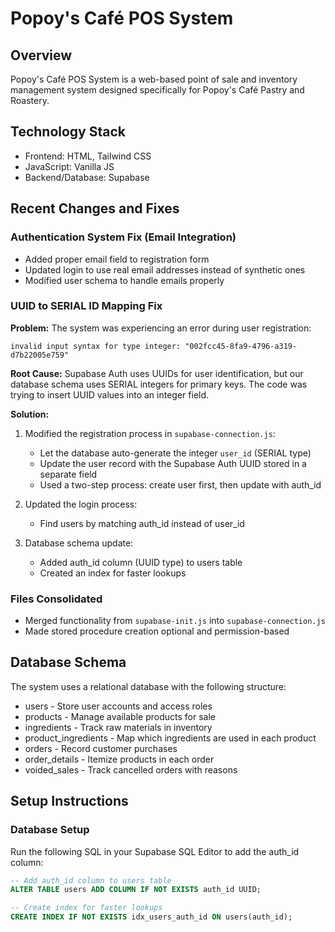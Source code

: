 # Popoy's Café POS System

## Overview
Popoy's Café POS System is a web-based point of sale and inventory management system designed specifically for Popoy's Café Pastry and Roastery.

## Technology Stack
- Frontend: HTML, Tailwind CSS
- JavaScript: Vanilla JS
- Backend/Database: Supabase

## Recent Changes and Fixes

### Authentication System Fix (Email Integration)
- Added proper email field to registration form
- Updated login to use real email addresses instead of synthetic ones
- Modified user schema to handle emails properly

### UUID to SERIAL ID Mapping Fix
**Problem:** The system was experiencing an error during user registration:
```
invalid input syntax for type integer: "002fcc45-8fa9-4796-a319-d7b22005e759"
```

**Root Cause:** Supabase Auth uses UUIDs for user identification, but our database schema uses SERIAL integers for primary keys. The code was trying to insert UUID values into an integer field.

**Solution:**
1. Modified the registration process in `supabase-connection.js`:
   - Let the database auto-generate the integer `user_id` (SERIAL type)
   - Update the user record with the Supabase Auth UUID stored in a separate field 
   - Used a two-step process: create user first, then update with auth_id

2. Updated the login process:
   - Find users by matching auth_id instead of user_id

3. Database schema update:
   - Added auth_id column (UUID type) to users table
   - Created an index for faster lookups

### Files Consolidated
- Merged functionality from `supabase-init.js` into `supabase-connection.js`
- Made stored procedure creation optional and permission-based

## Database Schema
The system uses a relational database with the following structure:
- users - Store user accounts and access roles
- products - Manage available products for sale
- ingredients - Track raw materials in inventory
- product_ingredients - Map which ingredients are used in each product
- orders - Record customer purchases
- order_details - Itemize products in each order
- voided_sales - Track cancelled orders with reasons

## Setup Instructions

### Database Setup
Run the following SQL in your Supabase SQL Editor to add the auth_id column:

```sql
-- Add auth_id column to users table
ALTER TABLE users ADD COLUMN IF NOT EXISTS auth_id UUID;

-- Create index for faster lookups
CREATE INDEX IF NOT EXISTS idx_users_auth_id ON users(auth_id);
```
